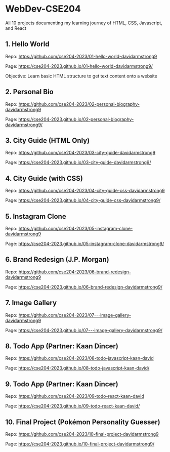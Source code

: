# WebDev-CSE204
All 10 projects documenting my learning journey of HTML, CSS, Javascript, and React

## 1. Hello World
Repo: https://github.com/cse204-2023/01-hello-world-davidarmstrong9

Page: https://cse204-2023.github.io/01-hello-world-davidarmstrong9/

Objective: Learn basic HTML structure to get text content onto a website
## 2. Personal Bio
Repo: https://github.com/cse204-2023/02-personal-biography-davidarmstrong9

Page: https://cse204-2023.github.io/02-personal-biography-davidarmstrong9/

## 3. City Guide (HTML Only)
Repo: https://github.com/cse204-2023/03-city-guide-davidarmstrong9

Page: https://cse204-2023.github.io/03-city-guide-davidarmstrong9/

## 4. City Guide (with CSS)
Repo: https://github.com/cse204-2023/04-city-guide-css-davidarmstrong9

Page: https://cse204-2023.github.io/04-city-guide-css-davidarmstrong9/

## 5. Instagram Clone
Repo: https://github.com/cse204-2023/05-instagram-clone-davidarmstrong9

Page: https://cse204-2023.github.io/05-instagram-clone-davidarmstrong9/

## 6. Brand Redesign (J.P. Morgan)
Repo: https://github.com/cse204-2023/06-brand-redesign-davidarmstrong9

Page: https://cse204-2023.github.io/06-brand-redesign-davidarmstrong9/

## 7. Image Gallery
Repo: https://github.com/cse204-2023/07---image-gallery-davidarmstrong9

Page: https://cse204-2023.github.io/07---image-gallery-davidarmstrong9/

## 8. Todo App (Partner: Kaan Dincer)
Repo: https://github.com/cse204-2023/08-todo-javascript-kaan-david

Page: https://cse204-2023.github.io/08-todo-javascript-kaan-david/

## 9. Todo App (Partner: Kaan Dincer)
Repo: https://github.com/cse204-2023/09-todo-react-kaan-david

Page: https://cse204-2023.github.io/09-todo-react-kaan-david/

## 10. Final Project (Pokémon Personality Guesser)
Repo: https://github.com/cse204-2023/10-final-project-davidarmstrong9

Page: https://cse204-2023.github.io/10-final-project-davidarmstrong9/
